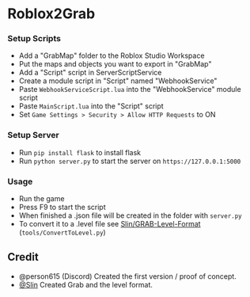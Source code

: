 # Roblox2Grab

### Setup Scripts

- Add a "GrabMap" folder to the Roblox Studio Workspace
- Put the maps and objects you want to export in "GrabMap"
- Add a "Script" script in ServerScriptService
- Create a module script in "Script" named "WebhookService"
- Paste `WebhookServiceScript.lua` into the "WebhookService" module script
- Paste `MainScript.lua` into the "Script" script
- Set `Game Settings > Security > Allow HTTP Requests` to ON

### Setup Server

- Run `pip install flask` to install flask
- Run `python server.py` to start the server on `https://127.0.0.1:5000`

### Usage

- Run the game
- Press F9 to start the script
- When finished a .json file will be created in the folder with `server.py`
- To convert it to a .level file see [Slin/GRAB-Level-Format](https://github.com/Slin/GRAB-Level-Format) (`tools/ConvertToLevel.py`)

## Credit
- @person615 (Discord) Created the first version / proof of concept.
- [@Slin](https://github.com/Slin) Created Grab and the level format.
